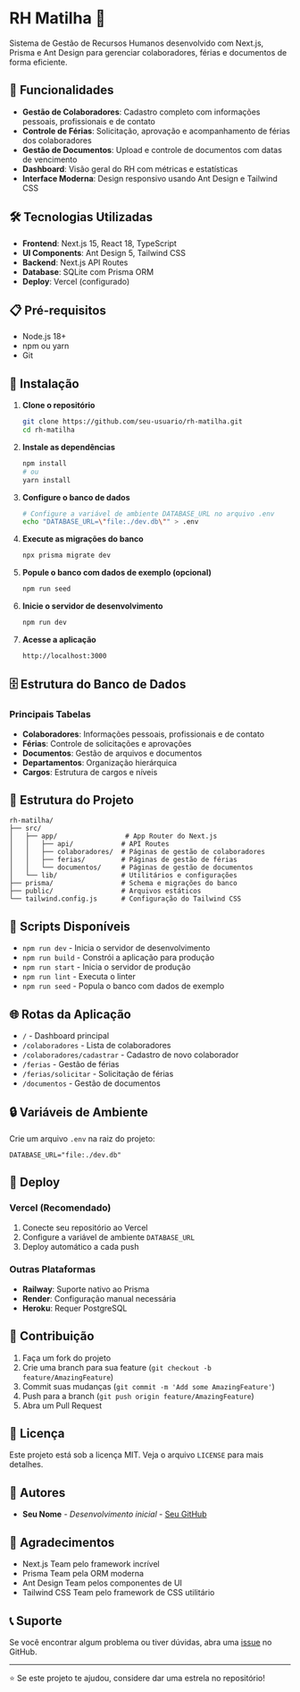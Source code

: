 # RH Matilha 🐺

Sistema de Gestão de Recursos Humanos desenvolvido com Next.js, Prisma e Ant Design para gerenciar colaboradores, férias e documentos de forma eficiente.

## 🚀 Funcionalidades

- **Gestão de Colaboradores**: Cadastro completo com informações pessoais, profissionais e de contato
- **Controle de Férias**: Solicitação, aprovação e acompanhamento de férias dos colaboradores
- **Gestão de Documentos**: Upload e controle de documentos com datas de vencimento
- **Dashboard**: Visão geral do RH com métricas e estatísticas
- **Interface Moderna**: Design responsivo usando Ant Design e Tailwind CSS

## 🛠️ Tecnologias Utilizadas

- **Frontend**: Next.js 15, React 18, TypeScript
- **UI Components**: Ant Design 5, Tailwind CSS
- **Backend**: Next.js API Routes
- **Database**: SQLite com Prisma ORM
- **Deploy**: Vercel (configurado)

## 📋 Pré-requisitos

- Node.js 18+ 
- npm ou yarn
- Git

## 🚀 Instalação

1. **Clone o repositório**
   ```bash
   git clone https://github.com/seu-usuario/rh-matilha.git
   cd rh-matilha
   ```

2. **Instale as dependências**
   ```bash
   npm install
   # ou
   yarn install
   ```

3. **Configure o banco de dados**
   ```bash
   # Configure a variável de ambiente DATABASE_URL no arquivo .env
   echo "DATABASE_URL=\"file:./dev.db\"" > .env
   ```

4. **Execute as migrações do banco**
   ```bash
   npx prisma migrate dev
   ```

5. **Popule o banco com dados de exemplo (opcional)**
   ```bash
   npm run seed
   ```

6. **Inicie o servidor de desenvolvimento**
   ```bash
   npm run dev
   ```

7. **Acesse a aplicação**
   ```
   http://localhost:3000
   ```

## 🗄️ Estrutura do Banco de Dados

### Principais Tabelas

- **Colaboradores**: Informações pessoais, profissionais e de contato
- **Férias**: Controle de solicitações e aprovações
- **Documentos**: Gestão de arquivos e documentos
- **Departamentos**: Organização hierárquica
- **Cargos**: Estrutura de cargos e níveis

## 📁 Estrutura do Projeto

```
rh-matilha/
├── src/
│   ├── app/                 # App Router do Next.js
│   │   ├── api/            # API Routes
│   │   ├── colaboradores/  # Páginas de gestão de colaboradores
│   │   ├── ferias/         # Páginas de gestão de férias
│   │   └── documentos/     # Páginas de gestão de documentos
│   └── lib/                # Utilitários e configurações
├── prisma/                 # Schema e migrações do banco
├── public/                 # Arquivos estáticos
└── tailwind.config.js      # Configuração do Tailwind CSS
```

## 🔧 Scripts Disponíveis

- `npm run dev` - Inicia o servidor de desenvolvimento
- `npm run build` - Constrói a aplicação para produção
- `npm run start` - Inicia o servidor de produção
- `npm run lint` - Executa o linter
- `npm run seed` - Popula o banco com dados de exemplo

## 🌐 Rotas da Aplicação

- `/` - Dashboard principal
- `/colaboradores` - Lista de colaboradores
- `/colaboradores/cadastrar` - Cadastro de novo colaborador
- `/ferias` - Gestão de férias
- `/ferias/solicitar` - Solicitação de férias
- `/documentos` - Gestão de documentos

## 🔒 Variáveis de Ambiente

Crie um arquivo `.env` na raiz do projeto:

```env
DATABASE_URL="file:./dev.db"
```

## 🚀 Deploy

### Vercel (Recomendado)

1. Conecte seu repositório ao Vercel
2. Configure a variável de ambiente `DATABASE_URL`
3. Deploy automático a cada push

### Outras Plataformas

- **Railway**: Suporte nativo ao Prisma
- **Render**: Configuração manual necessária
- **Heroku**: Requer PostgreSQL

## 🤝 Contribuição

1. Faça um fork do projeto
2. Crie uma branch para sua feature (`git checkout -b feature/AmazingFeature`)
3. Commit suas mudanças (`git commit -m 'Add some AmazingFeature'`)
4. Push para a branch (`git push origin feature/AmazingFeature`)
5. Abra um Pull Request

## 📝 Licença

Este projeto está sob a licença MIT. Veja o arquivo `LICENSE` para mais detalhes.

## 👥 Autores

- **Seu Nome** - *Desenvolvimento inicial* - [Seu GitHub](https://github.com/seu-usuario)

## 🙏 Agradecimentos

- Next.js Team pelo framework incrível
- Prisma Team pela ORM moderna
- Ant Design Team pelos componentes de UI
- Tailwind CSS Team pelo framework de CSS utilitário

## 📞 Suporte

Se você encontrar algum problema ou tiver dúvidas, abra uma [issue](https://github.com/seu-usuario/rh-matilha/issues) no GitHub.

---

⭐ Se este projeto te ajudou, considere dar uma estrela no repositório!
